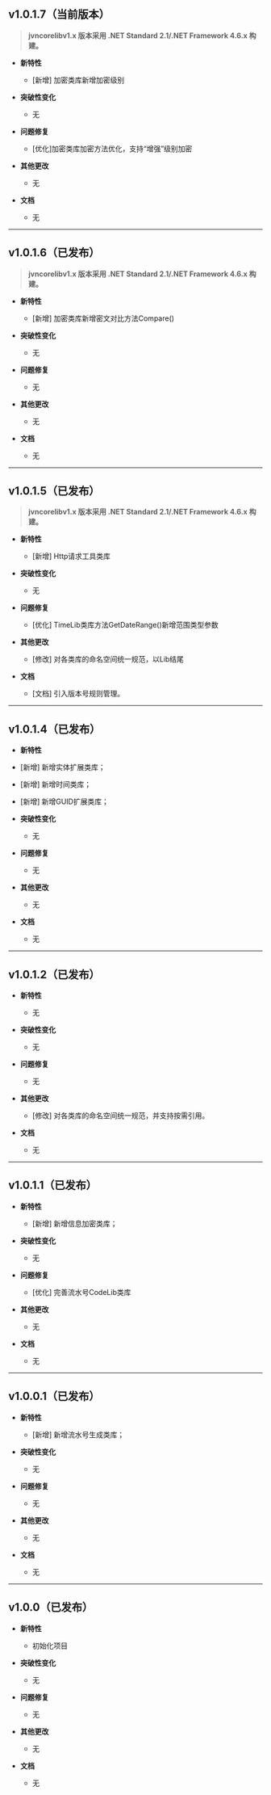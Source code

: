 <!-- > 版本号规则(从1.0.1.5版本开始生效)：`主版本号.次版本号.修订版本号.次修订版本号`

>
>- 新增、优化现有类库，则次修订版本号 `加 1`。
>
>- 只要 `.NET SDK` 版本更新，则当天升级，当天发版，修订版本号 `加 1`。
>
>  
>
>- 如果.NET SDK版本更新，则修订版本号 `加 1`。
>
>- 如果涉及到代码重构/算法变更，则次版本号 `加 1`，修订版本号和次修订版本号 `清 0`。
>
>- 如果.NET SDK主版本号升级，则主版本号 `加 1`。 -->

## v1.0.1.7（当前版本）

> **jvncorelibv1.x 版本采用 .NET Standard 2.1/.NET Framework 4.6.x 构建。**

- **新特性**
  - [新增] 加密类库新增加密级别

- **突破性变化**
  - 无

- **问题修复**
  - [优化]加密类库加密方法优化，支持“增强”级别加密

- **其他更改**
  - 无

- **文档**
  - 无

---

## v1.0.1.6（已发布）

> **jvncorelibv1.x 版本采用 .NET Standard 2.1/.NET Framework 4.6.x 构建。**

- **新特性**
  - [新增] 加密类库新增密文对比方法Compare()

- **突破性变化**
  - 无

- **问题修复**
  - 无

- **其他更改**
  - 无

- **文档**
  - 无

---

## v1.0.1.5（已发布）

> **jvncorelibv1.x 版本采用 .NET Standard 2.1/.NET Framework 4.6.x 构建。**

- **新特性**
  - [新增] Http请求工具类库
  
- **突破性变化**
  - 无
  
- **问题修复**
  - [优化] TimeLib类库方法GetDateRange()新增范围类型参数

- **其他更改**
  - [修改] 对各类库的命名空间统一规范，以Lib结尾

- **文档**
  - [文档] 引入版本号规则管理。
  

---

## v1.0.1.4（已发布）

- **新特性**
- [新增] 新增实体扩展类库；
- [新增] 新增时间类库；
- [新增] 新增GUID扩展类库；
- **突破性变化**
  - 无

- **问题修复**
  - 无

- **其他更改**
  - 无

- **文档**

  - 无

---

## v1.0.1.2（已发布）

- **新特性**
  - 无
- **突破性变化**
  - 无

- **问题修复**
  - 无

- **其他更改**
  - [修改] 对各类库的命名空间统一规范，并支持按需引用。

- **文档**

  - 无

------

## v1.0.1.1（已发布）

- **新特性**
  - [新增] 新增信息加密类库；
- **突破性变化**
  - 无

- **问题修复**
  - [优化] 完善流水号CodeLib类库

- **其他更改**
  - 无

- **文档**

  - 无

------

## v1.0.0.1（已发布）

- **新特性**
  - [新增] 新增流水号生成类库；
- **突破性变化**
  - 无

- **问题修复**
  - 无

- **其他更改**
  - 无

- **文档**

  - 无

------

## v1.0.0（已发布）

- **新特性**
  - 初始化项目
- **突破性变化**
  - 无

- **问题修复**
  - 无

- **其他更改**
  - 无

- **文档**

  - 无